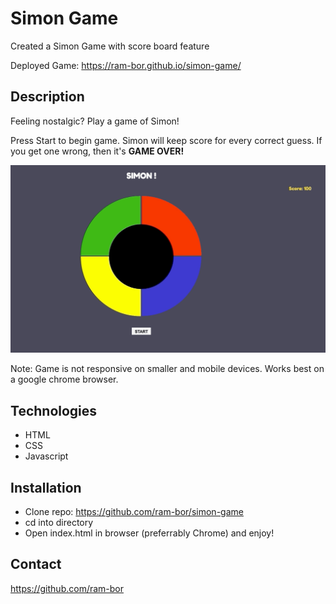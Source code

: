 # Simon Game

Created a Simon Game with score board feature 

Deployed Game: https://ram-bor.github.io/simon-game/

## Description

Feeling nostalgic? Play a game of Simon! 

Press Start to begin game. Simon will keep score for every correct guess. If you get one wrong, then it's **GAME OVER!**

![](simon-gif.gif)

Note: Game is not responsive on smaller and mobile devices. Works best on a google chrome browser.

## Technologies 
* HTML
* CSS
* Javascript

## Installation 
* Clone repo: https://github.com/ram-bor/simon-game
* cd into directory 
* Open index.html in browser (preferrably Chrome) and enjoy!

## Contact 
https://github.com/ram-bor

